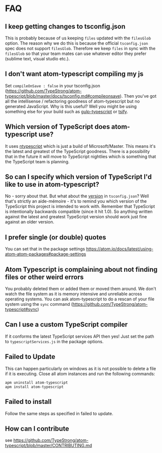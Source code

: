 # FAQ

## I keep getting changes to tsconfig.json
This is probably because of us keeping `files` updated with the `filesGlob` option. The reason why we do this is because the official `tsconfig.json` spec does not support `filesGlob`. Therefore we keep `files` in sync with the `filesGlob` so that your team mates can use whatever editor they prefer (sublime text, visual studio etc.).

## I don't want atom-typescript compiling my js
Set `compileOnSave : false` in your tsconfig.json (https://github.com/TypeStrong/atom-typescript/blob/master/docs/tsconfig.md#compileonsave).  Then you've got all the intellisense / refactoring goodness of atom-typescript but no generated JavaScript.  Why is this useful?  Well you might be using something else for your build such as [gulp-typescript](https://github.com/ivogabe/gulp-typescript) or [tsify](https://github.com/smrq/tsify).

## Which version of TypeScript does atom-typescript use?
It uses [ntypescript](https://github.com/TypeStrong/ntypescript) which is just a build of Microsoft/Master.  This means it's the latest and greatest of the TypeScript goodness.  There is a possibility that in the future it will move to TypeScript nightlies which is something that the TypeScript team is planning.

## So can I specify which version of TypeScript I'd like to use in atom-typescript?
No - sorry about that.  But what about the [version](https://github.com/TypeStrong/atom-typescript/blob/master/docs/tsconfig.md#version) in `tsconfig.json`?  Well that's strictly an aide-mémoire - it's to remind you which version of the TypeScript this project is intended to work with. Remember that TypeScript is intentionally backwards compatible (since it hit 1.0). So anything written against the latest and greatest TypeScript version should work just fine against an older version.

## I prefer single (or double) quotes
You can set that in the package settings https://atom.io/docs/latest/using-atom-atom-packages#package-settings

## Atom Typescript is complaining about not finding files or other weird errors
You probably deleted them or added them or moved them around. We don't watch the file system as it is memory intensive and unreliable across operating systems. You can ask atom-typescript to do a rescan of your file system using the `sync` command (https://github.com/TypeStrong/atom-typescript#sync)

## Can I use a custom TypeScript compiler
If it conforms the latest TypeScript services API then yes! Just set the path to `typescriptServices.js` in the package options.

## Failed to Update
This can happen particularly on windows as it is not possible to delete a file if it is executing. Close all atom instances and run the following commands:

```
apm uninstall atom-typescript
apm install atom-typescript
```

## Failed to install
Follow the same steps as specified in failed to update.

## How can I contribute
see https://github.com/TypeStrong/atom-typescript/blob/master/CONTRIBUTING.md
